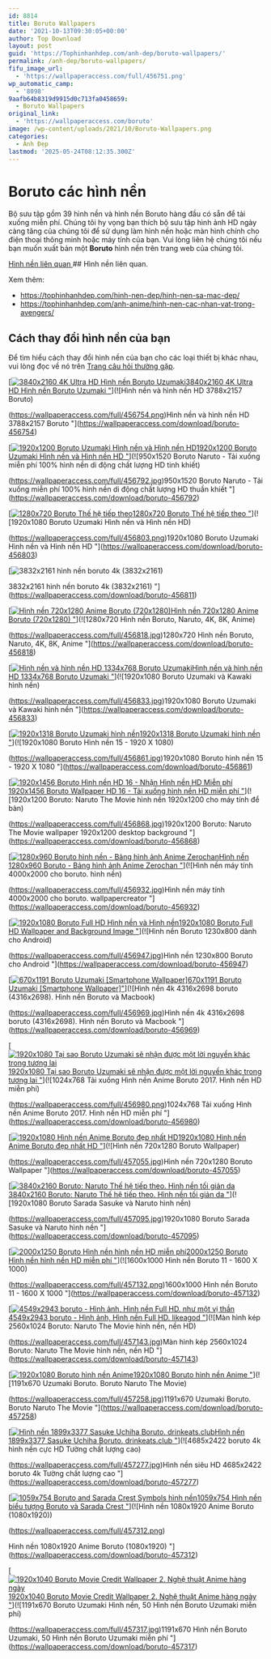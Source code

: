 ```yaml
---
id: 8814
title: Boruto Wallpapers
date: '2021-10-13T09:30:05+00:00'
author: Top Download
layout: post
guid: 'https://Tophinhanhdep.com/anh-dep/boruto-wallpapers/'
permalink: /anh-dep/boruto-wallpapers/
fifu_image_url:
  - 'https://wallpaperaccess.com/full/456751.png'
wp_automatic_camp:
  - '8098'
9aafb64b8319d9915d0c713fa0458659:
  - Boruto Wallpapers
original_link:
  - 'https://wallpaperaccess.com/boruto'
image: /wp-content/uploads/2021/10/Boruto-Wallpapers.png
categories:
  - Ảnh Đẹp
lastmod: '2025-05-24T08:12:35.300Z'
---
```

# Boruto các hình nền

Bộ sưu tập gồm 39 hình nền và hình nền Boruto hàng đầu có sẵn để tải xuống miễn phí. Chúng tôi hy vọng bạn thích bộ sưu tập hình ảnh HD ngày càng tăng của chúng tôi để sử dụng làm hình nền hoặc màn hình chính cho điện thoại thông minh hoặc máy tính của bạn. Vui lòng liên hệ chúng tôi nếu bạn muốn xuất bản một **Boruto** hình nền trên trang web của chúng tôi.

[Hình nền liên quan ](#related) ## Hình nền liên quan.

   
 Xem thêm:

   
- <https://tophinhanhdep.com/hinh-nen-dep/hinh-nen-sa-mac-dep/>
- <https://tophinhanhdep.com/anh-anime/hinh-nen-cac-nhan-vat-trong-avengers/>

## Cách thay đổi hình nền của bạn

Để tìm hiểu cách thay đổi hình nền của bạn cho các loại thiết bị khác nhau, vui lòng đọc về nó trên [Trang câu hỏi thường gặp](https://tophinhanhdep.com/faq/).

  
[[![3840x2160 4K Ultra HD Hình nền Boruto Uzumaki](https://wallpaperaccess.com/full/456751.png)3840x2160 4K Ultra HD Hình nền Boruto Uzumaki "](https://wallpaperaccess.com/download/boruto-456751)](![Hình nền và hình nền HD 3788x2157 Boruto)

(https://wallpaperaccess.com/full/456754.png)Hình nền và hình nền HD 3788x2157 Boruto "](https://wallpaperaccess.com/download/boruto-456754)

[[![1920x1200 Boruto Uzumaki Hình nền và Hình nền HD](https://wallpaperaccess.com/full/456778.png)1920x1200 Boruto Uzumaki Hình nền và Hình nền HD "](https://wallpaperaccess.com/download/boruto-456778)](![950x1520 Boruto Naruto - Tải xuống miễn phí 100% hình nền di động chất lượng HD tinh khiết)

(https://wallpaperaccess.com/full/456792.jpg)950x1520 Boruto Naruto - Tải xuống miễn phí 100% hình nền di động chất lượng HD thuần khiết "](https://wallpaperaccess.com/download/boruto-456792)

[[![1280x720 Boruto Thế hệ tiếp theo](https://wallpaperaccess.com/full/456799.jpg)1280x720 Boruto Thế hệ tiếp theo "](https://wallpaperaccess.com/download/boruto-456799)](![1920x1080 Boruto Uzumaki Hình nền và Hình nền HD)

(https://wallpaperaccess.com/full/456803.png)1920x1080 Boruto Uzumaki Hình nền và Hình nền HD "](https://wallpaperaccess.com/download/boruto-456803)

[![3832x2161 hình nền boruto 4k (3832x2161)](https://wallpaperaccess.com/full/456811.jpg)

3832x2161 hình nền boruto 4k (3832x2161) "](https://wallpaperaccess.com/download/boruto-456811)

[[![Hình nền 720x1280 Anime Boruto (720x1280)](https://wallpaperaccess.com/full/456817.jpg)Hình nền 720x1280 Anime Boruto (720x1280) "](https://wallpaperaccess.com/download/boruto-456817)](![1280x720 Hình nền Boruto, Naruto, 4K, 8K, Anime)

(https://wallpaperaccess.com/full/456818.jpg)1280x720 Hình nền Boruto, Naruto, 4K, 8K, Anime "](https://wallpaperaccess.com/download/boruto-456818)

[[![Hình nền và hình nền HD 1334x768 Boruto Uzumaki](https://wallpaperaccess.com/full/456825.png)Hình nền và hình nền HD 1334x768 Boruto Uzumaki "](https://wallpaperaccess.com/download/boruto-456825)](![1920x1080 Boruto Uzumaki và Kawaki hình nền)

(https://wallpaperaccess.com/full/456833.jpg)1920x1080 Boruto Uzumaki và Kawaki hình nền "](https://wallpaperaccess.com/download/boruto-456833)

[[![1920x1318 Boruto Uzumaki hình nền](https://wallpaperaccess.com/full/456853.png)1920x1318 Boruto Uzumaki hình nền "](https://wallpaperaccess.com/download/boruto-456853)](![1920x1080 Boruto Hình nền 15 - 1920 X 1080)

(https://wallpaperaccess.com/full/456861.jpg)1920x1080 Boruto hình nền 15 - 1920 X 1080 "](https://wallpaperaccess.com/download/boruto-456861)

[[![1920x1456 Boruto Hình nền HD 16 - Nhận Hình nền HD Miễn phí](https://wallpaperaccess.com/full/456862.jpg)1920x1456 Boruto Wallpaper HD 16 - Tải xuống hình nền HD miễn phí "](https://wallpaperaccess.com/download/boruto-456862)](![1920x1200 Boruto: Naruto The Movie hình nền 1920x1200 cho máy tính để bàn)

(https://wallpaperaccess.com/full/456868.jpg)1920x1200 Boruto: Naruto The Movie wallpaper 1920x1200 desktop background "](https://wallpaperaccess.com/download/boruto-456868)

[[![1280x960 Boruto hình nền - Bảng hình ảnh Anime Zerochan](https://wallpaperaccess.com/full/456880.png)Hình nền 1280x960 Boruto - Bảng hình ảnh Anime Zerochan "](https://wallpaperaccess.com/download/boruto-456880)](![Hình nền máy tính 4000x2000 cho boruto.  hình nền)

(https://wallpaperaccess.com/full/456932.jpg)Hình nền máy tính 4000x2000 cho boruto. wallpapercreator "](https://wallpaperaccess.com/download/boruto-456932)

[[![1920x1080 Boruto Full HD Hình nền và Hình nền](https://wallpaperaccess.com/full/456934.png)1920x1080 Boruto Full HD Wallpaper and Background Image "](https://wallpaperaccess.com/download/boruto-456934)](![Hình nền Boruto 1230x800 dành cho Android)

(https://wallpaperaccess.com/full/456947.jpg)Hình nền 1230x800 Boruto cho Android "](https://wallpaperaccess.com/download/boruto-456947)

[[![670x1191 Boruto Uzumaki [Smartphone Wallpaper]](https://wallpaperaccess.com/full/456963.jpg)670x1191 Boruto Uzumaki \[Smartphone Wallpaper\]"](https://wallpaperaccess.com/download/boruto-456963)](![Hình nền 4k 4316x2698 boruto (4316x2698).  Hình nền Boruto và Macbook)

(https://wallpaperaccess.com/full/456969.jpg)Hình nền 4k 4316x2698 boruto (4316x2698). Hình nền Boruto và Macbook "](https://wallpaperaccess.com/download/boruto-456969)

[[![1920x1080 Tại sao Boruto Uzumaki sẽ nhận được một lời nguyền khác trong tương lai](https://wallpaperaccess.com/full/456976.png)1920x1080 Tại sao Boruto Uzumaki sẽ nhận được một lời nguyền khác trong tương lai "](https://wallpaperaccess.com/download/boruto-456976)](![1024x768 Tải xuống Hình nền Anime Boruto 2017. Hình nền HD miễn phí)

(https://wallpaperaccess.com/full/456980.png)1024x768 Tải xuống Hình nền Anime Boruto 2017. Hình nền HD miễn phí "](https://wallpaperaccess.com/download/boruto-456980)

[[![1920x1080 Hình nền Anime Boruto đẹp nhất HD](https://wallpaperaccess.com/full/457032.jpg)1920x1080 Hình nền Anime Boruto đẹp nhất HD "](https://wallpaperaccess.com/download/boruto-457032)](![Hình nền 720x1280 Boruto Wallpaper)

(https://wallpaperaccess.com/full/457055.jpg)Hình nền 720x1280 Boruto Wallpaper "](https://wallpaperaccess.com/download/boruto-457055)

[[![3840x2160 Boruto: Naruto Thế hệ tiếp theo.  Hình nền tối giản da](https://wallpaperaccess.com/full/457089.png)3840x2160 Boruto: Naruto Thế hệ tiếp theo. Hình nền tối giản da "](https://wallpaperaccess.com/download/boruto-457089)](![1920x1080 Boruto Sarada Sasuke và Naruto hình nền)

(https://wallpaperaccess.com/full/457095.jpg)1920x1080 Boruto Sarada Sasuke và Naruto hình nền "](https://wallpaperaccess.com/download/boruto-457095)

[[![2000x1250 Boruto Hình nền hình nền HD miễn phí](https://wallpaperaccess.com/full/457118.png)2000x1250 Boruto Hình nền hình nền HD miễn phí "](https://wallpaperaccess.com/download/boruto-457118)](![1600x1000 Hình nền Boruto 11 - 1600 X 1000)

(https://wallpaperaccess.com/full/457132.png)1600x1000 Hình nền Boruto 11 - 1600 X 1000 "](https://wallpaperaccess.com/download/boruto-457132)

[[![4549x2943 boruto - Hình ảnh, Hình nền Full HD.  như một vị thần](https://wallpaperaccess.com/full/457142.jpg)4549x2943 boruto - Hình ảnh, Hình nền Full HD. likeagod "](https://wallpaperaccess.com/download/boruto-457142)](![Màn hình kép 2560x1024 Boruto: Naruto The Movie hình nền, nền HD)

(https://wallpaperaccess.com/full/457143.jpg)Màn hình kép 2560x1024 Boruto: Naruto The Movie hình nền, nền HD "](https://wallpaperaccess.com/download/boruto-457143)

[[![1920x1080 Boruto hình nền Anime](https://wallpaperaccess.com/full/457158.png)1920x1080 Boruto hình nền Anime "](https://wallpaperaccess.com/download/boruto-457158)](![1191x670 Uzumaki Boruto.  Boruto Naruto The Movie)

(https://wallpaperaccess.com/full/457258.jpg)1191x670 Uzumaki Boruto. Boruto Naruto The Movie "](https://wallpaperaccess.com/download/boruto-457258)

[[![Hình nền 1899x3377 Sasuke Uchiha Boruto.  drinkeats.club](https://wallpaperaccess.com/full/457261.jpg)Hình nền 1899x3377 Sasuke Uchiha Boruto. drinkeats.club "](https://wallpaperaccess.com/download/boruto-457261)](![4685x2422 boruto 4k hình nền cực HD Tường chất lượng cao)

(https://wallpaperaccess.com/full/457277.jpg)Hình nền siêu HD 4685x2422 boruto 4k Tường chất lượng cao "](https://wallpaperaccess.com/download/boruto-457277)

[[![1059x754 Boruto and Sarada Crest Symbols hình nền](https://wallpaperaccess.com/full/457291.jpg)1059x754 Hình nền biểu tượng Boruto và Sarada Crest "](https://wallpaperaccess.com/download/boruto-457291)](![Hình nền 1080x1920 Anime Boruto (1080x1920))

(https://wallpaperaccess.com/full/457312.png)

Hình nền 1080x1920 Anime Boruto (1080x1920) "](https://wallpaperaccess.com/download/boruto-457312)

[[![1920x1040 Boruto Movie Credit Wallpaper 2. Nghệ thuật Anime hàng ngày](https://wallpaperaccess.com/full/457315.jpg)1920x1040 Boruto Movie Credit Wallpaper 2. Nghệ thuật Anime hàng ngày "](https://wallpaperaccess.com/download/boruto-457315)](![1191x670 Boruto Uzumaki Hình nền, 50 Hình nền Boruto Uzumaki miễn phí)

(https://wallpaperaccess.com/full/457317.jpg)1191x670 Hình nền Boruto Uzumaki, 50 Hình nền Boruto Uzumaki miễn phí "](https://wallpaperaccess.com/download/boruto-457317)
